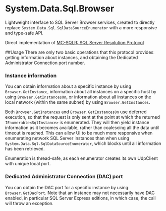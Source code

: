 System.Data.Sql.Browser
=======================
Lightweight interface to SQL Server Browser services, created to directly replace `System.Data.Sql.SqlDataSourceEnumerator` with a more responsive and type-safe API.

Direct implementation of [MC-SQLR: SQL Server Resolution Protocol](http://msdn.microsoft.com/en-us/library/cc219703.aspx)

##Usage
There are only two basic operations that this protocol provides: getting information about instances, and obtaining the Dedicated Administrator Connection port number.

### Instance information
You can obtain information about a specific instance by using `Browser.GetInstance`, information about all instances on a specific host by using `Browser.GetInstancesOn`, or information about all instances on the local network (within the same subnet) by using `Browser.GetInstances`.

Both `Browser.GetInstances` and `Browser.GetInstancesOn` use deferred execution, so that the request is only sent at the point at which the returned `IEnumerable<SqlInstance>` is enumerated. They will then yield instance information as it becomes available, rather than coalescing all the data until timeout is reached. This can allow UI to be much more responsive when enumerating network SQL Server instances than when using `System.Data.Sql.SqlDataSourceEnumerator`, which blocks until all information has been retrieved.

Enumeration is thread-safe, as each enumerator creates its own UdpClient with unique local port.

### Dedicated Administrator Connection (DAC) port
You can obtain the DAC port for a specific instance by using `Browser.GetDacPort`. Note that an instance may not necessarily have DAC enabled, in particular SQL Server Express editions, in which case, the call will throw an exception.
